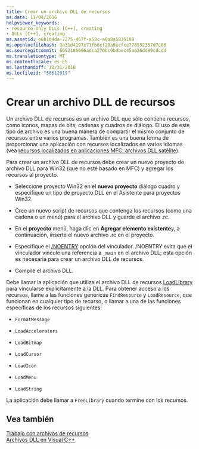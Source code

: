 ```yaml
---
title: Crear un archivo DLL de recursos
ms.date: 11/04/2016
helpviewer_keywords:
- resource-only DLLs [C++], creating
- DLLs [C++], creating
ms.assetid: e6b1d4da-7275-467f-a58c-a0a8a5835199
ms.openlocfilehash: 9a31d4197e71fb6cf20a0ecfce778552357d7e06
ms.sourcegitcommit: 6052185696adca270bc9bdbec45a626dd89cdcdd
ms.translationtype: MT
ms.contentlocale: es-ES
ms.lasthandoff: 10/31/2018
ms.locfileid: "50612919"
---
```

# <a name="creating-a-resource-only-dll"></a>Crear un archivo DLL de recursos

Un archivo DLL de recursos es un archivo DLL que sólo contiene recursos, como iconos, mapas de bits, cadenas y cuadros de diálogo. El uso de este tipo de archivo es una buena manera de compartir el mismo conjunto de recursos entre varios programas. También es una buena forma de proporcionar una aplicación con recursos localizados en varios idiomas (vea [recursos localizados en aplicaciones MFC: archivos DLL satélite](../build/localized-resources-in-mfc-applications-satellite-dlls.md)).

Para crear un archivo DLL de recursos debe crear un nuevo proyecto de archivo DLL para Win32 (que no esté basado en MFC) y agregar los recursos al proyecto.

- Seleccione proyecto Win32 en el **nuevo proyecto** diálogo cuadro y especifique un tipo de proyecto DLL en el Asistente para proyectos Win32.

- Cree un nuevo script de recursos que contenga los recursos (como una cadena o un menú) para el archivo DLL y guarde el archivo .rc.

- En el **proyecto** menú, haga clic en **Agregar elemento existente**y, a continuación, inserte el nuevo archivo .rc en el proyecto.

- Especifique el [/NOENTRY](../build/reference/noentry-no-entry-point.md) opción del vinculador. /NOENTRY evita que el vinculador vincule una referencia a `_main` en el archivo DLL; esta opción es necesaria para crear un archivo DLL de recursos.

- Compile el archivo DLL.

Debe llamar la aplicación que utiliza el archivo DLL de recursos [LoadLibrary](../build/loadlibrary-and-afxloadlibrary.md) para vincularse explícitamente a la DLL. Para obtener acceso a los recursos, llame a las funciones genéricas `FindResource` y `LoadResource`, que funcionan en cualquier tipo de recurso, o llamar a una de las funciones específicas de los recursos siguientes:

- `FormatMessage`

- `LoadAccelerators`

- `LoadBitmap`

- `LoadCursor`

- `LoadIcon`

- `LoadMenu`

- `LoadString`

La aplicación debe llamar a `FreeLibrary` cuando termine con los recursos.

## <a name="see-also"></a>Vea también

[Trabajo con archivos de recursos](../windows/working-with-resource-files.md)<br/>
[Archivos DLL en Visual C++](../build/dlls-in-visual-cpp.md)